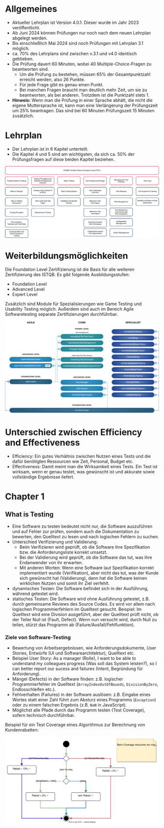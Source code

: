 # Allgemeines

- Aktueller Lehrplan ist Version 4.0.1. Dieser wurde im Jahr 2023 veröffentlicht.
- Ab Juni 2024 können Prüfungen nur noch nach dem neuen Lehrplan abgelegt werden.
- Bis einschließlich Mai 2024 sind noch Prüfungen mit Lehrplan 3.1 möglich.
- ca. 70% des Lehrplans sind zwischen v.3.1 und v4.0 identisch geblieben.
- Die Prüfung dauert 60 Minuten, wobei 40 Multiple-Choice-Fragen  zu beantworten sind. 
  - Um die Prüfung zu bestehen, müssen 65% der Gesamtpunktzahl erreicht werden, also 26 Punkte.
  - Für jede Frage gibt es genau einen Punkt.
  - Bei manchen Fragen braucht man deutlich mehr Zeit, um sie zu beantworten, als bei anderen. Trotzdem ist die Punktzahl stets 1.
- **Hinweis:** Wenn man die Prüfung in einer Sprache abhält, die nicht die eigene Muttersprache ist, kann man eine Verlängerung der Prüfungszeit um 25% beantragen. Das sind bei 60 Minuten Prüfungszeit 15 Minuten zusätzlich.

# Lehrplan

- Der Lehrplan ist in 6 Kapitel unterteilt.
- Die Kapitel 4 und 5 sind am wichtigsten, da sich ca. 50% der Prüfungsfragen auf diese beiden Kapitel beziehen.

![](../syllabus_contents.png)

# Weiterbildungsmöglichkeiten

Die Foundation Level Zertifizierung ist die Basis für alle weiteren Zertifizierung des ISTQB. Es gibt folgende Ausbildungsstufen:

- Foundation Level
- Advanced Level
- Expert Level

Zusätzlich sind Module für Spezialisierungen wie Game Testing und Usability Testing möglich. Außerdem sind auch im Bereich Agile Softwaretesting separate Zertifizierungen durchführbar.

![](../ausbildungsstufen-und-zusatzmodule.png)

# Unterschied zwischen Efficiency and Effectiveness

- Efficiency: Ein gutes Verhältnis zwischen Nutzen eines Tests und die dafür benötigten Ressourcen wie Zeit, Personal, Budget etc.
- Effectiveness: Damit meint man die Wirksamkeit eines Tests. Ein Test ist wirksam, wenn er genau testet, was gewünscht ist und akkurate sowie vollständige Ergebnisse liefert.

# Chapter 1

## What is Testing

- Eine Software zu testen bedeutet nicht nur, die Software auszuführen und auf Fehler zur prüfen, sondern auch die Dokumentation zu bewerten, den Quelltext zu lesen und nach logischen Fehlern zu suchen.
- Unterschied Verifizierung und Validierung:
  - Beim Verifizieren wird geprüft, ob die Software ihre Spezifikation bzw. die Anforderungsliste korrekt umsetzt.
  - Bei der Validierung wird geprüft, ob die Software das tut, was ihre Endanwender von ihr erwarten.
  - Mit anderen Worten: Wenn eine Software laut Spezifikation korrekt implementiert wurde (Verifikation), aber nicht das tut, was der Kunde sich gewünscht hat (Validierung), dann hat die Software keinen wirklichen Nutzen und somit ihr Ziel verfehlt.
- dynamisches Testen: Die Software befindet sich in der Ausführung, während getestet wird.
- statisches Testen: Die Software wird ohne Ausführung getestet, z.B. durch gemeinsame Reviews des Source Codes. Es wird vor allem nach logischen Programmierfehlern im Quelltext gesucht. Beispiel: Im Quelltext wird eine Division ausgeführt, aber der Quelltext prüft nicht, ob der Teiler Null ist (Fault, Defect). Wenn nun versucht wird, durch Null zu teilen, stürzt das Programm ab (Failure/Ausfall/Fehlfunktion).

### Ziele von Software-Testing

- Bewertung von Arbeitsergebnissen, wie Anforderungsdokumente, User Stories, Entwürfe (UI und Softwarearchitektur), Quelltext etc.
- Beispiel User Story: As a manager (Rolle), I want to be able to understand my colleagues progress (Was soll das System leisten?), so I can better report our sucess and failures (Intent, Begründung für Anforderung).
- Mängel (Defects) in der Software finden: z.B. logischer Programmierfehler im Quelltext (`ArrayIndexOutOfBounds`, `DivisionByZero`, Endlosschleifen etc.).
- Fehlverhalten (Failures) in der Software auslösen: z.B. Eingabe eines Wortes statt einer Zahl führt zum Absturz eines Programms (`Exception`) oder zu einem falschen Ergebnis (z.B. `NaN` in JavaScript).
- Möglichst alle Pfade durch das Programm testen (Test Coverage), sofern technisch durchführbar.

Beispiel für ein Test Coverage eines Algorithmus zur Berechnung von Kundenrabatten:

![](./Example-DiscountCoverage.svg)

